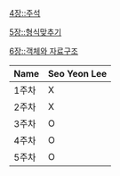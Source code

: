 [4장::주석](https://radical-colony-e9a.notion.site/4-4e45d7ca82764af283e7e69ce3369d36)

[5장::형식맞추기](https://radical-colony-e9a.notion.site/5-2c44aee22367496b905f3fa985d90355)

[6장::객체와 자료구조]([https://www.notion.so/6-a93b756fb6754149af7683bcdc784168](https://radical-colony-e9a.notion.site/6-a93b756fb6754149af7683bcdc784168))

| Name | Seo Yeon Lee |
| --- | --- |
| 1주차 | X |
| 2주차 | X |
| 3주차 | O |
| 4주차 | O |
| 5주차 | O |


